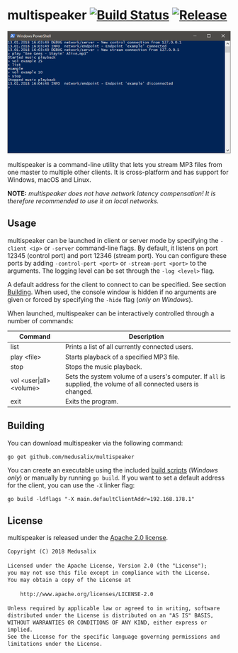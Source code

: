 # multispeaker [![Build Status](https://img.shields.io/travis/medusalix/multispeaker.svg)](https://travis-ci.org/medusalix/multispeaker) [![Release](https://img.shields.io/github/release/medusalix/multispeaker.svg)](https://github.com/medusalix/multispeaker/releases/latest)

![Screenshot](screenshot.png)

multispeaker is a command-line utility that lets you stream MP3 files from one master to multiple other clients.
It is cross-platform and has support for Windows, macOS and Linux.

**NOTE:** *multispeaker does not have network latency compensation!
It is therefore recommended to use it on local networks.*

## Usage

multispeaker can be launched in client or server mode by specifying the `-client <ip>` or `-server` command-line flags.
By default, it listens on port 12345 (control port) and port 12346 (stream port).
You can configure these ports by adding `-control-port <port>` or `-stream-port <port>` to the arguments.
The logging level can be set through the `-log <level>` flag.

A default address for the client to connect to can be specified. See section [Building](#building).
When used, the console window is hidden if no arguments are given or forced by specifying the `-hide` flag (*only on Windows*).

When launched, multispeaker can be interactively controlled through a number of commands:

| Command                   | Description                                                                                                        |
|---------------------------|--------------------------------------------------------------------------------------------------------------------|
| list                      | Prints a list of all currently connected users.                                                                    |
| play \<file>              | Starts playback of a specified MP3 file.                                                                           |
| stop                      | Stops the music playback.                                                                                          |
| vol <user\|all> \<volume> | Sets the system volume of a users's computer. If `all` is supplied, the volume of all connected users is changed.  |
| exit                      | Exits the program.                                                                                                 |

## Building

You can download multispeaker via the following command:

```
go get github.com/medusalix/multispeaker
```

You can create an executable using the included [build scripts](scripts) (*Windows only*) or manually by running `go build`.
If you want to set a default address for the client, you can use the `-X` linker flag:

```
go build -ldflags "-X main.defaultClientAddr=192.168.178.1"
```

## License

multispeaker is released under the [Apache 2.0 license](LICENSE).

```
Copyright (C) 2018 Medusalix

Licensed under the Apache License, Version 2.0 (the "License");
you may not use this file except in compliance with the License.
You may obtain a copy of the License at

    http://www.apache.org/licenses/LICENSE-2.0

Unless required by applicable law or agreed to in writing, software
distributed under the License is distributed on an "AS IS" BASIS,
WITHOUT WARRANTIES OR CONDITIONS OF ANY KIND, either express or implied.
See the License for the specific language governing permissions and
limitations under the License.
```
